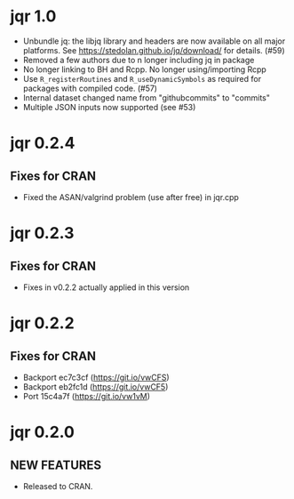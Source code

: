 jqr 1.0
=======

* Unbundle jq: the libjq library and headers are now available on all major platforms.
  See https://stedolan.github.io/jq/download/ for details. (#59)
* Removed a few authors due to n longer including jq in package
* No longer linking to BH and Rcpp. No longer using/importing Rcpp
* Use `R_registerRoutines` and `R_useDynamicSymbols` as required for 
packages with compiled code. (#57)
* Internal dataset changed name from "githubcommits" to "commits"
* Multiple JSON inputs now supported (see #53)

jqr 0.2.4
=========

## Fixes for CRAN

* Fixed the ASAN/valgrind problem (use after free) in jqr.cpp

jqr 0.2.3
=========

## Fixes for CRAN

* Fixes in v0.2.2 actually applied in this version

jqr 0.2.2
=========

## Fixes for CRAN

* Backport ec7c3cf (https://git.io/vwCFS)
* Backport eb2fc1d (https://git.io/vwCF5)
* Port 15c4a7f (https://git.io/vw1vM)

jqr 0.2.0
=========

## NEW FEATURES

* Released to CRAN.

